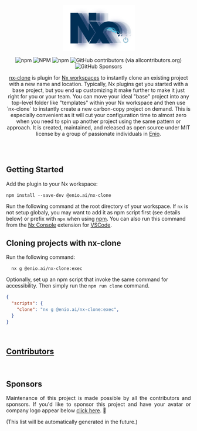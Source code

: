 <br>

<p align="center">
  <img width="197" src="https://github.com/enio-ireland/enio/blob/develop/images/nx-clone.png?raw=true">
</p>

<p align="center">
  <img alt="npm" src="https://img.shields.io/npm/v/@enio.ai/nx-clone?style=flat-square">
  <img alt="NPM" src="https://img.shields.io/npm/l/@enio.ai/nx-clone?style=flat-square">
  <img alt="npm" src="https://img.shields.io/npm/dm/@enio.ai/nx-clone?style=flat-square">
  <img alt="GitHub contributors (via allcontributors.org)" src="https://img.shields.io/github/all-contributors/enio-ireland/enio/develop?color=%23&style=flat-square">
  <img alt="GitHub Sponsors" src="https://img.shields.io/github/sponsors/enio-ireland?style=flat-square">
</p>

<p align="center">
  <a href="https://github.com/enio-ireland/enio/tree/develop/packages/nx-clone">nx-clone</a> is plugin for <a href="https://nx.dev">Nx workspaces</a> to instantly clone an existing project with a new name and location. Typically, Nx plugins get you started with a base project, but you end up customizing it make further to make it just right for you or your team. You can move your ideal "base" project into any top-level folder like "templates" within your Nx workspace and then use `nx-clone` to instantly create a new carbon-copy project on demand. This is especially convenient as it will cut your configuration time to almost zero when you need to spin up another project using the same pattern or approach. It is created, maintained, and released as open source under MIT license by a group of passionate individuals in <a href="https://github.com/enio-ireland/enio">Enio</a>.
</p>

<br>
<br>

## Getting Started

Add the plugin to your Nx workspace:

```shell script
npm install --save-dev @enio.ai/nx-clone
```

Run the following command at the root directory of your workspace. If `nx` is not setup globaly, you may want to add it as npm script first (see details below) or prefix with `npx` when using [npm](https://npmjs.com). You can also run this command from the [Nx Console](https://marketplace.visualstudio.com/items?itemName=nrwl.angular-console) extension for [VSCode](https://code.visualstudio.com).

## Cloning projects with nx-clone

Run the following command:

```shell script
  nx g @enio.ai/nx-clone:exec
```

Optionally, set up an npm script that invoke the same command for accessibility. Then simply run the `npm run clone` command.

```json
{
  "scripts": {
    "clone": "nx g @enio.ai/nx-clone:exec",
  }
}
```

<!-- <p align="center">
  <img src="https://github.com/enio-ireland/enio/blob/develop/images/nx-clone-exec-demo.gif?raw=true">
</p> -->

<br>

## [Contributors](https://github.com/enio-ireland/enio/blob/develop/CONTRIBUTORS.md)

<br>

## Sponsors

<p style="text-align: justify">
  Maintenance of this project is made possible by all the contributors and sponsors. If you'd like to sponsor this project and have your avatar or company logo appear below <a href="https://github.com/sponsors/enio-ireland">click here</a>. 💖
</p>

(This list will be automatically generated in the future.)
